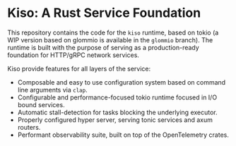 # Kiso: A Rust Service Foundation

This repository contains the code for the `kiso` runtime, based on tokio (a WIP version
based on glommio is available in the `glommio` branch). The runtime is built with the
purpose of serving as a production-ready foundation for HTTP/gRPC network services.

Kiso provide features for all layers of the service:

* Composable and easy to use configuration system based on command line arguments via `clap`.
* Configurable and performance-focused tokio runtime focused in I/O bound services. 
* Automatic stall-detection for tasks blocking the underlying executor.
* Properly configured hyper server, serving tonic services and axum routers.
* Performant observability suite, built on top of the OpenTelemetry crates.
